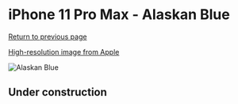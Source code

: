 # iPhone 11 Pro Max - Alaskan Blue

[Return to previous page](/iphone_11)

[High-resolution image from Apple](https://store.storeimages.cdn-apple.com/8756/as-images.apple.com/is/MX032?wid=4500&hei=4500&fmt=png)

<div style="width: 500px"><img src="/almost_uncompressed/MX032.webp" alt="Alaskan Blue"></div>

## Under construction
